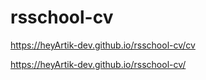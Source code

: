 # rsschool-cv

https://heyArtik-dev.github.io/rsschool-cv/cv

https://heyArtik-dev.github.io/rsschool-cv/